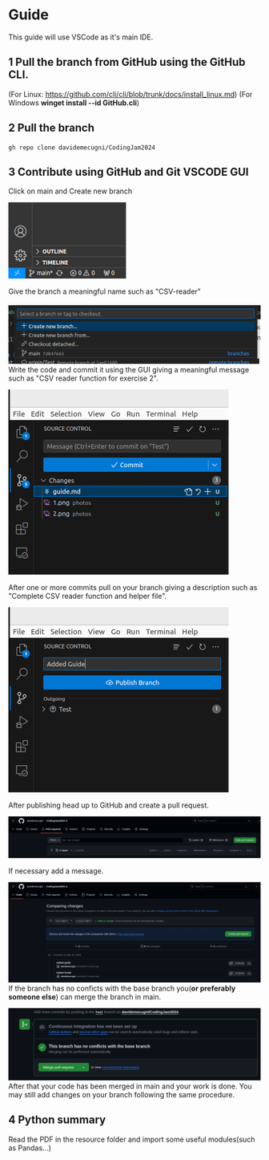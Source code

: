 # Guide
This guide will use VSCode as it's main IDE.

## 1 Pull the branch from GitHub using the GitHub CLI.
(For Linux: https://github.com/cli/cli/blob/trunk/docs/install_linux.md)
(For Windows **winget install --id GitHub.cli**)

## 2 Pull the branch
```
gh repo clone davidemecugni/CodingJam2024
```

## 3 Contribute using GitHub and Git VSCODE GUI
Click on main and Create new branch

![Branch1](/photos/1.png)

Give the branch a meaningful name such as "CSV-reader"

![Branch2](/photos/2.png)
Write the code and commit it using the GUI giving a meaningful message such as "CSV reader function for exercise 2".

![Branch3](/photos/3.png)

After one or more commits pull on your branch giving a description such as "Complete CSV reader function and helper file".

![Branch4](/photos/4.png)

After publishing head up to GitHub and create a pull request.

![Branch5](/photos/5.png)

If necessary add a message.

![Branch6](/photos/6.png)
If the branch has no conficts with the base branch you(**or preferably someone else**) can merge the branch in main.

![Branch7](/photos/7.png)
After that your code has been merged in main and your work is done.
You may still add changes on your branch following the same procedure.

## 4 Python summary
Read the PDF in the resource folder and import some useful modules(such as Pandas...)




